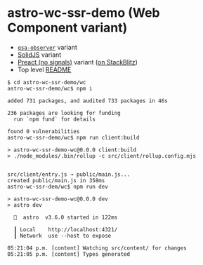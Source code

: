 # astro-wc-ssr-demo (Web Component variant)
- [`qsa-observer`](../qsa-observer/README.md) variant
- [SolidJS](../solid-js/README.md) variant
- [Preact (no signals)](../preact/README.md) variant ([on StackBlitz](https://stackblitz.com/edit/withastro-astro-storbz))
- Top level [README](../README.md)

```shell
$ cd astro-wc-ssr-demo/wc
astro-wc-ssr-demo/wc$ npm i

added 731 packages, and audited 733 packages in 46s

236 packages are looking for funding
  run `npm fund` for details

found 0 vulnerabilities
astro-wc-ssr-demo/wc$ npm run client:build

> astro-wc-ssr-demo-wc@0.0.0 client:build
> ./node_modules/.bin/rollup -c src/client/rollup.config.mjs


src/client/entry.js → public/main.js...
created public/main.js in 358ms
astro-wc-ssr-dem/wc$ npm run dev

> astro-wc-ssr-demo-wc@0.0.0 dev
> astro dev

  🚀  astro  v3.6.0 started in 122ms
  
  ┃ Local    http://localhost:4321/
  ┃ Network  use --host to expose
  
05:21:04 p.m. [content] Watching src/content/ for changes
05:21:05 p.m. [content] Types generated
```

